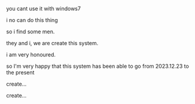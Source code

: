 you cant use it with windows7

i no can do this thing

so i find some men.

they and i, we are create this system.

i am very honoured.

so I'm very happy that this system has been able to go from 2023.12.23 to the present

create...

create...
